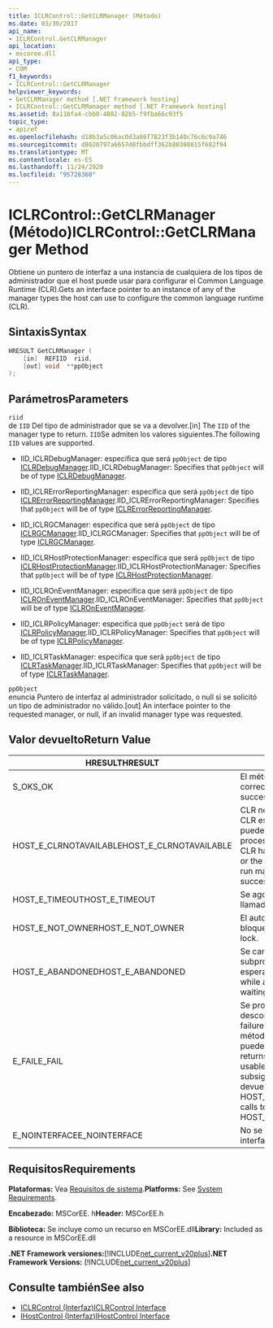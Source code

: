 ```yaml
---
title: ICLRControl::GetCLRManager (Método)
ms.date: 03/30/2017
api_name:
- ICLRControl.GetCLRManager
api_location:
- mscoree.dll
api_type:
- COM
f1_keywords:
- ICLRControl::GetCLRManager
helpviewer_keywords:
- GetCLRManager method [.NET Framework hosting]
- ICLRControl::GetCLRManager method [.NET Framework hosting]
ms.assetid: 8a11bfa4-cbb0-4082-82b5-f9fba66c93f5
topic_type:
- apiref
ms.openlocfilehash: d18b3a5c06ac0d3a86f7823f3b140c76c6c9a746
ms.sourcegitcommit: d8020797a6657d0fbbdff362b80300815f682f94
ms.translationtype: MT
ms.contentlocale: es-ES
ms.lasthandoff: 11/24/2020
ms.locfileid: "95728360"
---
```

# <a name="iclrcontrolgetclrmanager-method"></a><span data-ttu-id="ffc18-102">ICLRControl::GetCLRManager (Método)</span><span class="sxs-lookup"><span data-stu-id="ffc18-102">ICLRControl::GetCLRManager Method</span></span>

<span data-ttu-id="ffc18-103">Obtiene un puntero de interfaz a una instancia de cualquiera de los tipos de administrador que el host puede usar para configurar el Common Language Runtime (CLR).</span><span class="sxs-lookup"><span data-stu-id="ffc18-103">Gets an interface pointer to an instance of any of the manager types the host can use to configure the common language runtime (CLR).</span></span>  
  
## <a name="syntax"></a><span data-ttu-id="ffc18-104">Sintaxis</span><span class="sxs-lookup"><span data-stu-id="ffc18-104">Syntax</span></span>  
  
```cpp  
HRESULT GetCLRManager (  
    [in]  REFIID  riid,  
    [out] void  **ppObject  
);  
```  
  
## <a name="parameters"></a><span data-ttu-id="ffc18-105">Parámetros</span><span class="sxs-lookup"><span data-stu-id="ffc18-105">Parameters</span></span>  

 `riid`  
 <span data-ttu-id="ffc18-106">de `IID` Del tipo de administrador que se va a devolver.</span><span class="sxs-lookup"><span data-stu-id="ffc18-106">[in] The `IID` of the manager type to return.</span></span> <span data-ttu-id="ffc18-107">`IID`Se admiten los valores siguientes.</span><span class="sxs-lookup"><span data-stu-id="ffc18-107">The following `IID` values are supported.</span></span>  
  
- <span data-ttu-id="ffc18-108">IID_ICLRDebugManager: especifica que será `ppObject` de tipo [ICLRDebugManager](iclrdebugmanager-interface.md).</span><span class="sxs-lookup"><span data-stu-id="ffc18-108">IID_ICLRDebugManager: Specifies that `ppObject` will be of type [ICLRDebugManager](iclrdebugmanager-interface.md).</span></span>  
  
- <span data-ttu-id="ffc18-109">IID_ICLRErrorReportingManager: especifica que será `ppObject` de tipo [ICLRErrorReportingManager](iclrerrorreportingmanager-interface.md).</span><span class="sxs-lookup"><span data-stu-id="ffc18-109">IID_ICLRErrorReportingManager: Specifies that `ppObject` will be of type [ICLRErrorReportingManager](iclrerrorreportingmanager-interface.md).</span></span>  
  
- <span data-ttu-id="ffc18-110">IID_ICLRGCManager: especifica que será `ppObject` de tipo [ICLRGCManager](iclrgcmanager-interface.md).</span><span class="sxs-lookup"><span data-stu-id="ffc18-110">IID_ICLRGCManager: Specifies that `ppObject` will be of type [ICLRGCManager](iclrgcmanager-interface.md).</span></span>  
  
- <span data-ttu-id="ffc18-111">IID_ICLRHostProtectionManager: especifica que será `ppObject` de tipo [ICLRHostProtectionManager](iclrhostprotectionmanager-interface.md).</span><span class="sxs-lookup"><span data-stu-id="ffc18-111">IID_ICLRHostProtectionManager: Specifies that `ppObject` will be of type [ICLRHostProtectionManager](iclrhostprotectionmanager-interface.md).</span></span>  
  
- <span data-ttu-id="ffc18-112">IID_ICLROnEventManager: especifica que será `ppObject` de tipo [ICLROnEventManager](iclroneventmanager-interface.md).</span><span class="sxs-lookup"><span data-stu-id="ffc18-112">IID_ICLROnEventManager: Specifies that `ppObject` will be of type [ICLROnEventManager](iclroneventmanager-interface.md).</span></span>  
  
- <span data-ttu-id="ffc18-113">IID_ICLRPolicyManager: especifica que `ppObject` será de tipo [ICLRPolicyManager](iclrpolicymanager-interface.md).</span><span class="sxs-lookup"><span data-stu-id="ffc18-113">IID_ICLRPolicyManager: Specifies that `ppObject` will be of type [ICLRPolicyManager](iclrpolicymanager-interface.md).</span></span>  
  
- <span data-ttu-id="ffc18-114">IID_ICLRTaskManager: especifica que será `ppObject` de tipo [ICLRTaskManager](iclrtaskmanager-interface.md).</span><span class="sxs-lookup"><span data-stu-id="ffc18-114">IID_ICLRTaskManager: Specifies that `ppObject` will be of type [ICLRTaskManager](iclrtaskmanager-interface.md).</span></span>  
  
 `ppObject`  
 <span data-ttu-id="ffc18-115">enuncia Puntero de interfaz al administrador solicitado, o null si se solicitó un tipo de administrador no válido.</span><span class="sxs-lookup"><span data-stu-id="ffc18-115">[out] An interface pointer to the requested manager, or null, if an invalid manager type was requested.</span></span>  
  
## <a name="return-value"></a><span data-ttu-id="ffc18-116">Valor devuelto</span><span class="sxs-lookup"><span data-stu-id="ffc18-116">Return Value</span></span>  
  
|<span data-ttu-id="ffc18-117">HRESULT</span><span class="sxs-lookup"><span data-stu-id="ffc18-117">HRESULT</span></span>|<span data-ttu-id="ffc18-118">Descripción</span><span class="sxs-lookup"><span data-stu-id="ffc18-118">Description</span></span>|  
|-------------|-----------------|  
|<span data-ttu-id="ffc18-119">S_OK</span><span class="sxs-lookup"><span data-stu-id="ffc18-119">S_OK</span></span>|<span data-ttu-id="ffc18-120">El método se devolvió correctamente.</span><span class="sxs-lookup"><span data-stu-id="ffc18-120">The method returned successfully.</span></span>|  
|<span data-ttu-id="ffc18-121">HOST_E_CLRNOTAVAILABLE</span><span class="sxs-lookup"><span data-stu-id="ffc18-121">HOST_E_CLRNOTAVAILABLE</span></span>|<span data-ttu-id="ffc18-122">CLR no se ha cargado en un proceso o CLR está en un estado en el que no puede ejecutar código administrado ni procesar la llamada correctamente.</span><span class="sxs-lookup"><span data-stu-id="ffc18-122">The CLR has not been loaded into a process, or the CLR is in a state in which it cannot run managed code or process the call successfully.</span></span>|  
|<span data-ttu-id="ffc18-123">HOST_E_TIMEOUT</span><span class="sxs-lookup"><span data-stu-id="ffc18-123">HOST_E_TIMEOUT</span></span>|<span data-ttu-id="ffc18-124">Se agotó el tiempo de espera de la llamada.</span><span class="sxs-lookup"><span data-stu-id="ffc18-124">The call timed out.</span></span>|  
|<span data-ttu-id="ffc18-125">HOST_E_NOT_OWNER</span><span class="sxs-lookup"><span data-stu-id="ffc18-125">HOST_E_NOT_OWNER</span></span>|<span data-ttu-id="ffc18-126">El autor de la llamada no posee el bloqueo.</span><span class="sxs-lookup"><span data-stu-id="ffc18-126">The caller does not own the lock.</span></span>|  
|<span data-ttu-id="ffc18-127">HOST_E_ABANDONED</span><span class="sxs-lookup"><span data-stu-id="ffc18-127">HOST_E_ABANDONED</span></span>|<span data-ttu-id="ffc18-128">Se canceló un evento mientras un subproceso o fibra bloqueados estaba esperando en él.</span><span class="sxs-lookup"><span data-stu-id="ffc18-128">An event was canceled while a blocked thread or fiber was waiting on it.</span></span>|  
|<span data-ttu-id="ffc18-129">E_FAIL</span><span class="sxs-lookup"><span data-stu-id="ffc18-129">E_FAIL</span></span>|<span data-ttu-id="ffc18-130">Se produjo un error grave desconocido.</span><span class="sxs-lookup"><span data-stu-id="ffc18-130">An unknown catastrophic failure occurred.</span></span> <span data-ttu-id="ffc18-131">Después de que un método devuelve E_FAIL, CLR ya no se puede usar en el proceso.</span><span class="sxs-lookup"><span data-stu-id="ffc18-131">After a method returns E_FAIL, the CLR is no longer usable within the process.</span></span> <span data-ttu-id="ffc18-132">Las llamadas subsiguientes a métodos de hospedaje devuelven HOST_E_CLRNOTAVAILABLE.</span><span class="sxs-lookup"><span data-stu-id="ffc18-132">Subsequent calls to hosting methods return HOST_E_CLRNOTAVAILABLE.</span></span>|  
|<span data-ttu-id="ffc18-133">E_NOINTERFACE</span><span class="sxs-lookup"><span data-stu-id="ffc18-133">E_NOINTERFACE</span></span>|<span data-ttu-id="ffc18-134">No se admite el tipo de interfaz.</span><span class="sxs-lookup"><span data-stu-id="ffc18-134">The interface type is not supported.</span></span>|  
  
## <a name="requirements"></a><span data-ttu-id="ffc18-135">Requisitos</span><span class="sxs-lookup"><span data-stu-id="ffc18-135">Requirements</span></span>  

 <span data-ttu-id="ffc18-136">**Plataformas:** Vea [Requisitos de sistema](../../get-started/system-requirements.md).</span><span class="sxs-lookup"><span data-stu-id="ffc18-136">**Platforms:** See [System Requirements](../../get-started/system-requirements.md).</span></span>  
  
 <span data-ttu-id="ffc18-137">**Encabezado:** MSCorEE. h</span><span class="sxs-lookup"><span data-stu-id="ffc18-137">**Header:** MSCorEE.h</span></span>  
  
 <span data-ttu-id="ffc18-138">**Biblioteca:** Se incluye como un recurso en MSCorEE.dll</span><span class="sxs-lookup"><span data-stu-id="ffc18-138">**Library:** Included as a resource in MSCorEE.dll</span></span>  
  
 <span data-ttu-id="ffc18-139">**.NET Framework versiones:**[!INCLUDE[net_current_v20plus](../../../../includes/net-current-v20plus-md.md)]</span><span class="sxs-lookup"><span data-stu-id="ffc18-139">**.NET Framework Versions:** [!INCLUDE[net_current_v20plus](../../../../includes/net-current-v20plus-md.md)]</span></span>  
  
## <a name="see-also"></a><span data-ttu-id="ffc18-140">Consulte también</span><span class="sxs-lookup"><span data-stu-id="ffc18-140">See also</span></span>

- [<span data-ttu-id="ffc18-141">ICLRControl (Interfaz)</span><span class="sxs-lookup"><span data-stu-id="ffc18-141">ICLRControl Interface</span></span>](iclrcontrol-interface.md)
- [<span data-ttu-id="ffc18-142">IHostControl (Interfaz)</span><span class="sxs-lookup"><span data-stu-id="ffc18-142">IHostControl Interface</span></span>](ihostcontrol-interface.md)
